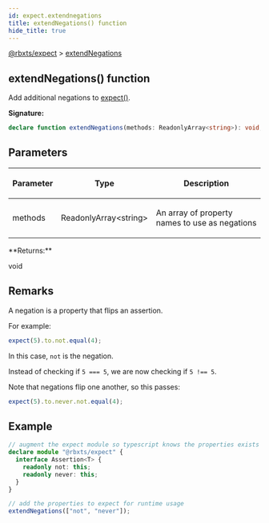```yaml
---
id: expect.extendnegations
title: extendNegations() function
hide_title: true
---
```


[@rbxts/expect](./expect.md) &gt; [extendNegations](./expect.extendnegations.md)

## extendNegations() function

Add additional negations to [expect()](./expect.expect.md)<!-- -->.

**Signature:**

```typescript
declare function extendNegations(methods: ReadonlyArray<string>): void;
```

## Parameters

<table><thead><tr><th>

Parameter


</th><th>

Type


</th><th>

Description


</th></tr></thead>
<tbody><tr><td>

methods


</td><td>

ReadonlyArray&lt;string&gt;


</td><td>

An array of property names to use as negations


</td></tr>
</tbody></table>
**Returns:**

void

## Remarks

A negation is a property that flips an assertion.

For example:

```ts
expect(5).to.not.equal(4);
```
In this case, `not` is the negation.

Instead of checking if `5 === 5`<!-- -->, we are now checking if `5 !== 5`<!-- -->.

Note that negations flip one another, so this passes:

```ts
expect(5).to.never.not.equal(4);
```

## Example


```ts
// augment the expect module so typescript knows the properties exists
declare module "@rbxts/expect" {
  interface Assertion<T> {
    readonly not: this;
    readonly never: this;
  }
}

// add the properties to expect for runtime usage
extendNegations(["not", "never"]);
```
